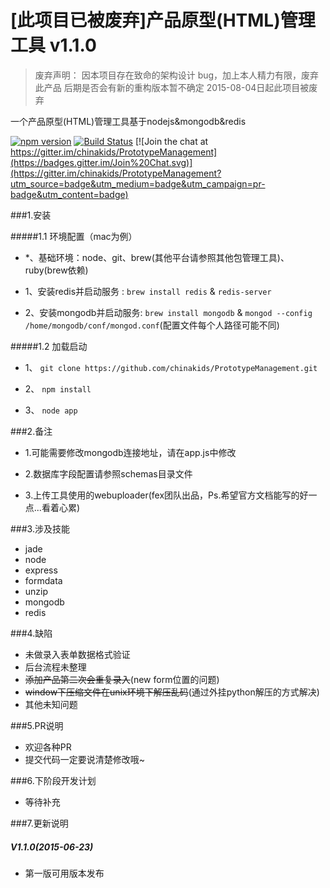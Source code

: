 # [此项目已被废弃]产品原型(HTML)管理工具 v1.1.0

> 废弃声明：
> 因本项目存在致命的架构设计 bug，加上本人精力有限，废弃此产品
> 后期是否会有新的重构版本暂不确定
> 2015-08-04日起此项目被废弃

一个产品原型(HTML)管理工具基于nodejs&amp;mongodb&amp;redis

[![npm version](https://badge.fury.io/js/engine.io.svg)](http://badge.fury.io/js/engine.io)
[![Build Status](https://travis-ci.org/chinakids/PrototypeManagement.svg?branch=master)](https://travis-ci.org/chinakids/PrototypeManagement)
[![Join the chat at https://gitter.im/chinakids/PrototypeManagement](https://badges.gitter.im/Join%20Chat.svg)](https://gitter.im/chinakids/PrototypeManagement?utm_source=badge&utm_medium=badge&utm_campaign=pr-badge&utm_content=badge)

###1.安装

#####1.1 环境配置（mac为例）

-  *、基础环境：node、git、brew(其他平台请参照其他包管理工具)、ruby(brew依赖)

-  1、安装redis并启动服务  :   `brew install redis`  &   `redis-server`

-  2、安装mongodb并启动服务:   `brew install mongodb`   &   `mongod --config /home/mongodb/conf/mongod.conf`(配置文件每个人路径可能不同)

#####1.2 加载启动

- 1、 `git clone https://github.com/chinakids/PrototypeManagement.git`

- 2、 `npm install`

- 3、 `node app`


###2.备注

-   1.可能需要修改mongodb连接地址，请在app.js中修改

-   2.数据库字段配置请参照schemas目录文件

-   3.上传工具使用的webuploader(fex团队出品，Ps.希望官方文档能写的好一点...看着心累)

###3.涉及技能

- jade
- node
- express
- formdata
- unzip
- mongodb
- redis

###4.缺陷

- 未做录入表单数据格式验证
- 后台流程未整理
- ~~添加产品第二次会重复录入~~(new form位置的问题)
- ~~window下压缩文件在unix环境下解压乱码~~(通过外挂python解压的方式解决)
- 其他未知问题

###5.PR说明
- 欢迎各种PR
- 提交代码一定要说清楚修改哦~

###6.下阶段开发计划
- 等待补充

###7.更新说明
##### V1.1.0(2015-06-23)
- 第一版可用版本发布
